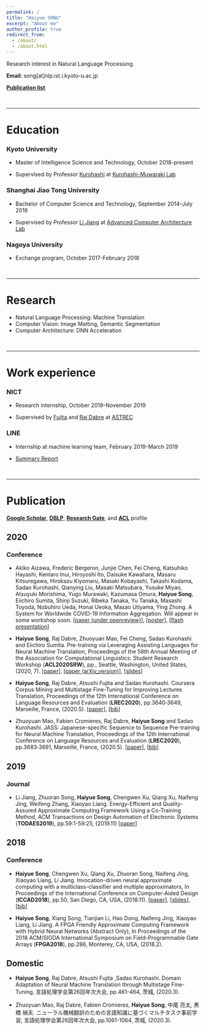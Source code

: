```yaml
---
permalink: /
title: "Haiyue SONG"
excerpt: "About me"
author_profile: true
redirect_from: 
  - /about/
  - /about.html
---
```


<!-- 
Master student at Kyoto University.
-->

Research interest in Natural Language Processing.

**Email**: song[at]nlp.ist.i.kyoto-u.ac.jp

[**Publication list**](#pub)
<!-- **Looking for internship related to ML/NLP.** -->
<!-- **Looking for internship.** -->


<br/>

<a name='edu'></a>

---

Education
======

### Kyoto University

* Master of Intelligence Science and Technology, October 2018-present

* Supervlsed by Professor [Kurohashi](http://nlp.ist.i.kyoto-u.ac.jp/member/kuro/index-j.html) at [Kurohashi-Muwaraki Lab](http://nlp.ist.i.kyoto-u.ac.jp/)

### Shanghai Jiao Tong University

* Bachelor of Computer Science and Technology, September 2014-July 2018

* Supervised by Professor [Li Jiang](http://www.cs.sjtu.edu.cn/~jiangli/) at [Advanced Computer Architecture Lab](http://acalab.sjtu.edu.cn/EN/Default.aspx)

### Nagoya University

* Exchange program, October 2017-February 2018

<br/>

---

Research
======
* Natural Language Processing: Machine Translation
* Computer Vision: Image Matting, Semantic Segmentation 
* Computer Architecture: DNN Acceleration

<br/>

---

Work experience
======
### NICT

* Research internship, October 2019-November 2019

* Supervised by [Fujita](http://paraphrasing.org/~fujita/index-en.html) and [Raj Dabre](https://www.linkedin.com/in/raj-dabre-b1202119/) at [ASTREC](http://att-astrec.nict.go.jp/)

### LINE

* Internship at machine learning team, February 2019-March 2019

* [Summary Report](https://engineering.linecorp.com/ja/blog/line-sticker-deep-learning/)

<br/>

<a name='pub'></a>

---

Publication
======

[**Google Scholar**](https://scholar.google.co.jp/citations?user=IP5UyqcAAAAJ&hl=en), [**DBLP**](https://dblp.org/pers/s/Song:Haiyue.html), [**Research Gate**](https://www.researchgate.net/profile/Haiyue_Song), and [**ACL**](https://www.aclweb.org/anthology/people/h/haiyue-song/) profile

## 2020

### Conference

- Akiko Aizawa, Frederic Bergeron, Junjie Chen, Fei Cheng, Katsuhiko Hayashi, Kentaro Inui, Hiroyoshi Ito, Daisuke Kawahara, Masaru Kitsuregawa, Hirokazu Kiyomaru, Masaki Kobayashi, Takashi Kodama, Sadao Kurohashi, Qianying Liu, Masaki Matsubara, Yusuke Miyao, Atsuyuki Morishima, Yugo Murawaki, Kazumasa Omura, **Haiyue Song**, Eiichiro Sumita, Shinji Suzuki, Ribeka Tanaka, Yu Tanaka, Masashi Toyoda, Nobuhiro Ueda, Honai Ueoka, Masao Utiyama, Ying Zhong. A System for Worldwide COVID-19 Information Aggregation. Will appear in some workshop soon. \[[paper (under openreview)](https://openreview.net/forum?id=ZBl9leyD8_I)\], \[[poster](files/ACL2020COVID_Song.pdf)\], \[[flash presentation](files/ACL2020COVID_Song.mp4)\]

- **Haiyue Song**, Raj Dabre, Zhuoyuan Mao, Fei Cheng, Sadao Kurohashi and Eiichiro Sumita. Pre-training via Leveraging Assisting Languages for Neural Machine Translation, Proceedings of the 58th Annual Meeting of the Association for Computational Linguistics: Student Research Workshop (**ACL2020SRW**), pp., Seattle, Washington, United States, (2020, 7). \[[paper](files/ACL2020SRW_Song_paper.pdf)\], \[[paper (arXiv_version)](files/ACL2020SRW_Song_paper_arxiv_version.pdf)\], \[[slides](files/ACL2020SRW_Song_slides.pdf)\]

- **Haiyue Song**, Raj Dabre, Atsushi Fujita and Sadao Kurohashi. Coursera Corpus Mining and Multistage Fine-Tuning for Improving Lectures Translation, Proceedings of the 12th International Conference on Language Resources and Evaluation (**LREC2020**), pp.3640‑3649, Marseille, France, (2020.5). \[[paper](files/LREC2020_Song_paper_fromLREC.pdf)\], \[[bib](files/LREC2020_Song_bib.txt)\]

- Zhuoyuan Mao, Fabien Cromieres, Raj Dabre, **Haiyue Song** and Sadao Kurohashi. JASS: Japanese-specific Sequence to Sequence Pre-training for Neural Machine Translation, Proceedings of the 12th International Conference on Language Resources and Evaluation (**LREC2020**), pp.3683‑3691, Marseille, France, (2020.5). \[[paper](files/LREC2020_Mao_paper.pdf)\], \[[bib](files/LREC2020_Mao_bib.txt)\]


## 2019

### Journal

- Li Jiang, Zhuoran Song, **Haiyue Song**, Chengwen Xu, Qiang Xu, Naifeng Jing, Weifeng Zhang, Xiaoyao Liang. Energy-Efficient and Quality-Assured Approximate Computing Framework Using a Co-Training Method,  ACM Transactions on Design Automation of Electronic Systems (**TODAES2019**), pp.59:1-59:25, (2019.11) \[[paper](files/TODAES2019_Song_paper.pdf)\]

## 2018

### Conference

- **Haiyue Song**, Chengwen Xu, Qiang Xu, Zhuoran Song, Naifeng Jing, Xiaoyao Liang, Li Jiang. Invocation-driven neural approximate computing with a multiclass-classifier and multiple approximators,  In Proceedings of the International Conference on Computer-Aided Design (**ICCAD2018**), pp.50, San Diego, CA, USA, (2018.11). \[[paper](files/ICCAD2018_Song_paper.pdf)\], \[[slides](files/ICCAD2018_Song_slides.pdf)\], \[[bib](files/LREC2020_Mao_bib.txt)\]

- **Haiyue Song**, Xiang Song, Tianjian Li, Hao Dong, Naifeng Jing, Xiaoyao Liang, Li Jiang. A FPGA Friendly Approximate Computing Framework with Hybrid Neural Networks (Abstract Only), In Proceedings of the 2018 ACM/SIGDA International Symposium on Field-Programmable Gate Arrays (**FPGA2018**), pp.286, Monterey, CA, USA, (2018.2).

## Domestic

- **Haiyue Song**, Raj Dabre, Atsushi Fujita ,Sadao Kurohashi. Domain Adaptation of Neural Machine Translation through Multistage Fine-Tuning, 言語処理学会第26回年次大会, pp.461-464, 茨城,  (2020.3). 

- Zhuoyuan Mao, Raj Dabre, Fabien Cromieres, **Haiyue Song**, 中尾 亮太, 黒橋 禎夫. ニューラル機械翻訳のための言語知識に基づくマルチタスク事前学習, 言語処理学会第26回年次大会, pp.1061-1064, 茨城,  (2020.3). 

